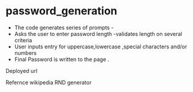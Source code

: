 # password_generation
* The code generates series of prompts -
* Asks the user to enter password length -validates length on several criteria
* User inputs entry for uppercase,lowercase ,special characters and/or  numbers 
* Final Password is  written to the page .

Deployed url
 
 
 Refernce wikipedia RND generator
 
 
